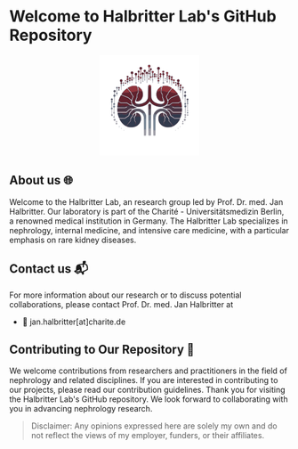 # Welcome to Halbritter Lab's GitHub Repository

<p align="center">
    <img src="static/img/halbritter-lab_logo.png" alt="Halbitter-Lab logo" width="180" height="180">
</p>



## About us 🌐

Welcome to the Halbritter Lab, an research group led by Prof. Dr. med. Jan Halbritter. Our laboratory is part of the Charité - Universitätsmedizin Berlin, a renowned medical institution in Germany. The Halbritter Lab specializes in nephrology, internal medicine, and intensive care medicine, with a particular emphasis on rare kidney diseases.


## Contact us 📬
For more information about our research or to discuss potential collaborations, please contact Prof. Dr. med. Jan Halbritter at 
- 📧 jan.halbritter[at]charite.de


## Contributing to Our Repository 🤝

We welcome contributions from researchers and practitioners in the field of nephrology and related disciplines. If you are interested in contributing to our projects, please read our contribution guidelines.
Thank you for visiting the Halbritter Lab's GitHub repository. We look forward to collaborating with you in advancing nephrology research.


> Disclaimer: Any opinions expressed here are solely my own and do not reflect the views of my employer, funders, or their affiliates.